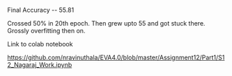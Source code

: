 Final Accuracy -- 55.81

Crossed 50% in 20th epoch. Then grew upto 55 and got stuck there. Grossly overfitting then on.

Link to colab notebook

https://github.com/nravinuthala/EVA4.0/blob/master/Assignment12/Part1/S12_Nagaraj_Work.ipynb




